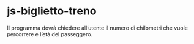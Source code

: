 # js-biglietto-treno
Il programma dovrà chiedere all’utente il numero di chilometri che vuole percorrere e l’età del passeggero.
